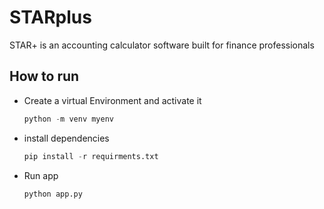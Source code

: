 # STARplus

STAR+ is an accounting calculator software built for finance professionals

## How to run

- Create a virtual Environment and activate it
  ```python
  python -m venv myenv
  ```
- install dependencies
  ```python
  pip install -r requirments.txt
  ```
- Run app
  ```python
  python app.py
  ```
